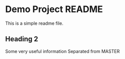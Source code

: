 # Demo Project README

This is a simple readme file.

## Heading 2
Some very useful information
Separated from MASTER
